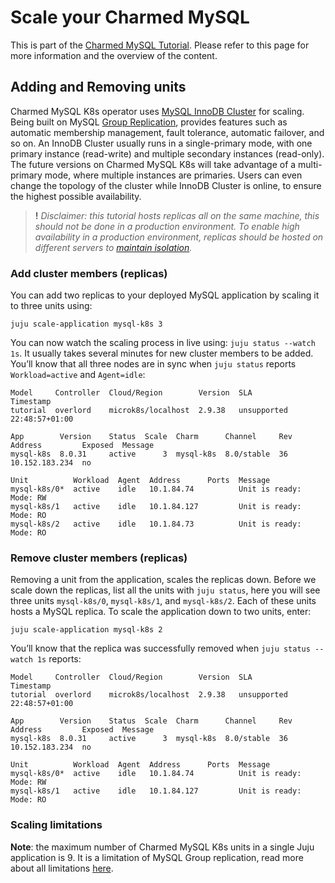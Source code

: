 # Scale your Charmed MySQL

This is part of the [Charmed MySQL Tutorial](/t/charmed-mysql-k8s-tutorial-overview/9677). Please refer to this page for more information and the overview of the content.

## Adding and Removing units

Charmed MySQL K8s operator uses [MySQL InnoDB Cluster](https://dev.mysql.com/doc/refman/8.0/en/mysql-innodb-cluster-introduction.html) for scaling. Being built on MySQL [Group Replication](https://dev.mysql.com/doc/refman/8.0/en/group-replication.html), provides features such as automatic membership management, fault tolerance, automatic failover, and so on. An InnoDB Cluster usually runs in a single-primary mode, with one primary instance (read-write) and multiple secondary instances (read-only). The future versions on Charmed MySQL K8s will take advantage of a multi-primary mode, where multiple instances are primaries. Users can even change the topology of the cluster while InnoDB Cluster is online, to ensure the highest possible availability.

> **!** *Disclaimer: this tutorial hosts replicas all on the same machine, this should not be done in a production environment. To enable high availability in a production environment, replicas should be hosted on different servers to [maintain isolation](https://canonical.com/blog/database-high-availability).*

### Add cluster members (replicas)
You can add two replicas to your deployed MySQL application by scaling it to three units using:
```shell
juju scale-application mysql-k8s 3
```

You can now watch the scaling process in live using: `juju status --watch 1s`. It usually takes several minutes for new cluster members to be added. You’ll know that all three nodes are in sync when `juju status` reports `Workload=active` and `Agent=idle`:
```
Model     Controller  Cloud/Region        Version  SLA          Timestamp
tutorial  overlord    microk8s/localhost  2.9.38   unsupported  22:48:57+01:00

App        Version    Status  Scale  Charm      Channel     Rev  Address         Exposed  Message
mysql-k8s  8.0.31     active      3  mysql-k8s  8.0/stable  36   10.152.183.234  no       

Unit          Workload  Agent  Address      Ports  Message
mysql-k8s/0*  active    idle   10.1.84.74          Unit is ready: Mode: RW
mysql-k8s/1   active    idle   10.1.84.127         Unit is ready: Mode: RO
mysql-k8s/2   active    idle   10.1.84.73          Unit is ready: Mode: RO
```

### Remove cluster members (replicas)
Removing a unit from the application, scales the replicas down. Before we scale down the replicas, list all the units with `juju status`, here you will see three units `mysql-k8s/0`, `mysql-k8s/1`, and `mysql-k8s/2`. Each of these units hosts a MySQL replica. To scale the application down to two units, enter:
```shell
juju scale-application mysql-k8s 2
```

You’ll know that the replica was successfully removed when `juju status --watch 1s` reports:
```
Model     Controller  Cloud/Region        Version  SLA          Timestamp
tutorial  overlord    microk8s/localhost  2.9.38   unsupported  22:48:57+01:00

App        Version    Status  Scale  Charm      Channel     Rev  Address         Exposed  Message
mysql-k8s  8.0.31     active      3  mysql-k8s  8.0/stable  36   10.152.183.234  no       

Unit          Workload  Agent  Address      Ports  Message
mysql-k8s/0*  active    idle   10.1.84.74          Unit is ready: Mode: RW
mysql-k8s/1   active    idle   10.1.84.127         Unit is ready: Mode: RO
```

### Scaling limitations
**Note**: the maximum number of Charmed MySQL K8s units in a single Juju application is 9. It is a limitation of MySQL Group replication, read more about all limitations [here](https://dev.mysql.com/doc/refman/8.0/en/group-replication-limitations.html).